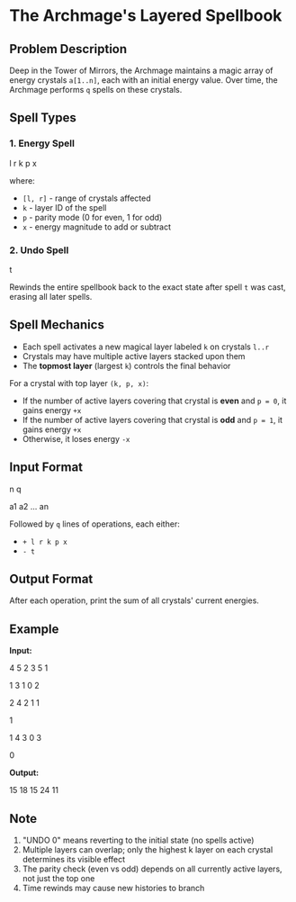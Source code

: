 # The Archmage's Layered Spellbook

## Problem Description

Deep in the Tower of Mirrors, the Archmage maintains a magic array of energy crystals `a[1..n]`, each with an initial energy value. Over time, the Archmage performs `q` spells on these crystals.

## Spell Types

### 1. Energy Spell
l r k p x

where:
- `[l, r]` - range of crystals affected
- `k` - layer ID of the spell
- `p` - parity mode (0 for even, 1 for odd)
- `x` - energy magnitude to add or subtract

### 2. Undo Spell
t

Rewinds the entire spellbook back to the exact state after spell `t` was cast, erasing all later spells.

## Spell Mechanics

- Each spell activates a new magical layer labeled `k` on crystals `l..r`
- Crystals may have multiple active layers stacked upon them
- The **topmost layer** (largest `k`) controls the final behavior

For a crystal with top layer `(k, p, x)`:
- If the number of active layers covering that crystal is **even** and `p = 0`, it gains energy `+x`
- If the number of active layers covering that crystal is **odd** and `p = 1`, it gains energy `+x`
- Otherwise, it loses energy `-x`

## Input Format
n q

a1 a2 ... an

Followed by `q` lines of operations, each either:
- `+ l r k p x`
- `- t`

## Output Format
After each operation, print the sum of all crystals' current energies.

## Example

**Input:**

4 5
2 3 5 1

1 3 1 0 2

2 4 2 1 1

1

1 4 3 0 3

0


**Output:**

15
18
15
24
11


## Note

1. "UNDO 0" means reverting to the initial state (no spells active)
2. Multiple layers can overlap; only the highest k layer on each crystal determines its visible effect
3. The parity check (even vs odd) depends on all currently active layers, not just the top one
4. Time rewinds may cause new histories to branch

